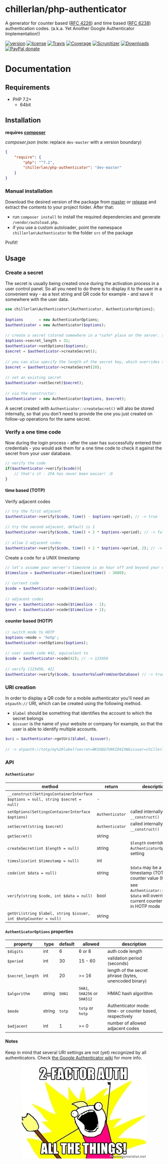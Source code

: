 # chillerlan/php-authenticator

A generator for counter based ([RFC 4226](https://tools.ietf.org/html/rfc4226)) and time based ([RFC 6238](https://tools.ietf.org/html/rfc6238)) authentication codes. (a.k.a. Yet Another Google Authenticator Implementation!)

[![version][packagist-badge]][packagist]
[![license][license-badge]][license]
[![Travis][travis-badge]][travis]
[![Coverage][coverage-badge]][coverage]
[![Scrunitizer][scrutinizer-badge]][scrutinizer]
[![Downloads][downloads-badge]][downloads]
[![PayPal donate][donate-badge]][donate]

[packagist-badge]: https://img.shields.io/packagist/v/chillerlan/php-authenticator.svg?style=flat-square
[packagist]: https://packagist.org/packages/chillerlan/php-authenticator
[license-badge]: https://img.shields.io/github/license/chillerlan/php-authenticator.svg?style=flat-square
[license]: https://github.com/chillerlan/php-authenticator/blob/master/LICENSE
[travis-badge]: https://img.shields.io/travis/chillerlan/php-authenticator.svg?style=flat-square
[travis]: https://travis-ci.org/chillerlan/php-authenticator
[coverage-badge]: https://img.shields.io/codecov/c/github/chillerlan/php-authenticator.svg?style=flat-square
[coverage]: https://codecov.io/github/chillerlan/php-authenticator
[scrutinizer-badge]: https://img.shields.io/scrutinizer/g/chillerlan/php-authenticator.svg?style=flat-square
[scrutinizer]: https://scrutinizer-ci.com/g/chillerlan/php-authenticator
[downloads-badge]: https://img.shields.io/packagist/dt/chillerlan/php-authenticator.svg?style=flat-square
[downloads]: https://packagist.org/packages/chillerlan/php-authenticator/stats
[donate-badge]: https://img.shields.io/badge/donate-paypal-ff33aa.svg?style=flat-square
[donate]: https://www.paypal.com/cgi-bin/webscr?cmd=_s-xclick&hosted_button_id=WLYUNAT9ZTJZ4

# Documentation
## Requirements
- PHP 7.2+
  - 64bit

## Installation
**requires [composer](https://getcomposer.org)**

*composer.json* (note: replace `dev-master` with a version boundary)
```json
{
	"require": {
		"php": "^7.2",
		"chillerlan/php-authenticator": "dev-master"
	}
}
```

### Manual installation
Download the desired version of the package from [master](https://github.com/chillerlan/php-authenticator/archive/master.zip) or 
[release](https://github.com/chillerlan/php-authenticator/releases) and extract the contents to your project folder.  After that:
- run `composer install` to install the required dependencies and generate `/vendor/autoload.php`.
- if you use a custom autoloader, point the namespace `chillerlan\Authenticator` to the folder `src` of the package 

Profit!

## Usage
### Create a secret 
The secret is usually being created once during the activation process in a user control panel. 
So all you need to do there is to display it to the user in a convenient way - 
as a text string and QR code for example - and save it somewhere with the user data.
```php
use chillerlan\Authenticator\{Authenticator, AuthenticatorOptions};

$options       = new AuthenticatorOptions;
$authenticator = new Authenticator($options);

// create a secret (stored somewhere in a *safe* place on the server. safe... hahaha)
$options->secret_length = 32;
$authenticator->setOptions($options);
$secret = $authenticator->createSecret();

// you can also specify the length of the secret key, which overrides the options setting
$secret = $authenticator->createSecret(20);

// set an existing secret
$authenticator->setSecret($secret);

// via the constructor:
$authenticator = new Authenticator($options, $secret);
```

A secret created with `Authenticator::createSecret()` will also be stored internally, so that you don't need to provide the one you just created on follow-up operations for the same secret.

### Verify a one time code
Now during the login process - after the user has successfully entered their credentials - you would 
ask them for a one time code to check it against the secret from your user database.

```php
// verify the code
if($authenticator->verify($code)){
	// that's it - 2FA has never been easier! :D
}
```

#### time based (TOTP)
Verify adjacent codes
```php
// try the first adjacent
$authenticator->verify($code, time() - $options->period); // -> true

// try the second adjacent, default is 1
$authenticator->verify($code, time() + 2 * $options->period); // -> false

// allow 2 adjacent codes
$authenticator->verify($code, time() + 2 * $options->period, 2); // -> true
```

Create a code for a UNIX timestamp
```php
// let's assume your server's timezone is an hour off and beyond your control
$timeslice = $authenticator->timeslice(time() - 3600);

// current code
$code = $authenticator->code($timeslice);

// adjacent codes
$prev = $authenticator->code($timeslice - 1);
$next = $authenticator->code($timeslice + 1);
```

#### counter based (HOTP)
```php
// switch mode to HOTP
$options->mode = 'hotp';
$authenticator->setOptions($options);

// user sends code #42, equivalent to
$code = $authenticator->code(42); // -> 123456

// verify [123456, 42]
$authenticator->verify($code, $counterValueFromUserDatabase) // -> true
```

### URI creation
In order to display a QR code for a mobile authenticator you'll need an `otpauth://` URI, which can be created using the following method.
- `$label` should be something that identifies the account to which the secret belongs
- `$issuer` is the name of your website or company for example, so that the user is able to identify multiple accounts.
```php
$uri = $authenticator->getUri($label, $issuer);

// -> otpauth://totp/my%20label?secret=NKSOQG7UKKID4IXW&issuer=chillerlan.net&digits=6&algorithm=SHA1&period=30
```

### API
#### `Authenticator`
method | return | description
------ | ------ | -----------
`__construct(SettingsContainerInterface $options = null, string $secret = null)` | - | 
`setOptions(SettingsContainerInterface $options)` | `Authenticator` | called internally by `__construct()`
`setSecret(string $secret)` | `Authenticator` | called internally by `__construct()`
`getSecret()` | string | 
`createSecret(int $length = null)` | string | `$length` overrides `AuthenticatorOptions` setting
`timeslice(int $timestamp = null)` | int | 
`code(int $data = null)` | string | `$data` may be a UNIX timestamp (TOTP) or a counter value (HOTP)
`verify(string $code, int $data = null)` | bool | see `Authenticator::code()`, `$data` will override the current counter value in HOTP mode
`getUri(string $label, string $issuer, int $hotpCounter = null)` | string | 

#### `AuthenticatorOptions` properties
property | type | default | allowed | description
-------- | ---- | ------- | ------- | -----------
`$digits` | int | 6 | 6 or 8  | auth code length
`$period` | int | 30 | 15 - 60 | validation period (seconds)
`$secret_length` | int | 20 | &gt;= 16 | length of the secret phrase (bytes, unencoded binary)
`$algorithm` | string | `SHA1` | `SHA1`, `SHA256` or `SHA512` | HMAC hash algorithm
`$mode` | string | `totp` | `totp` or `hotp` | Authenticator mode: time- or counter based, respectively
`$adjacent` | int | 1 | &gt;= 0 | number of allowed adjacent codes
#### Notes
Keep in mind that several URI settings are not (yet) recognized by all authenticators. Check [the Google Authenticator wiki](https://github.com/google/google-authenticator/wiki/Key-Uri-Format#parameters) for more info.

<p align="center">
  <a href="https://www.turnon2fa.com">
    <img alt="2FA ALL THE THINGS!" src="https://raw.githubusercontent.com/chillerlan/php-authenticator/master/stuff/2fa-all-the-things.jpg">
  </a>
</p>
